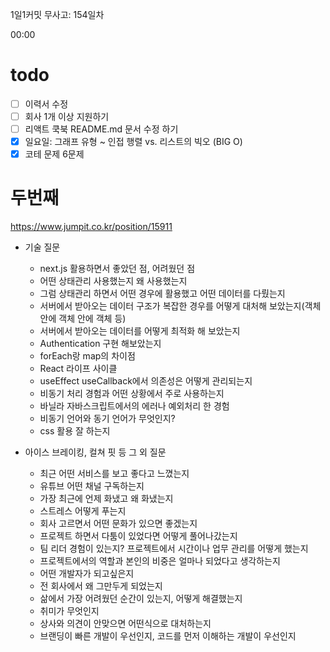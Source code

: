1일1커밋 무사고: 154일차

00:00

# todo

- [ ] 이력서 수정
- [ ] 회사 1개 이상 지원하기
- [ ] 리액트 쿡북 README.md 문서 수정 하기
- [x] 일요일: 그래프 유형 ~ 인접 행렬 vs. 리스트의 빅오 (BIG O)
- [x] 코테 문제 6문제

# 두번째

https://www.jumpit.co.kr/position/15911

- 기술 질문
  - next.js 활용하면서 좋았던 점, 어려웠던 점
  - 어떤 상태관리 사용했는지 왜 사용했는지
  - 그럼 상태관리 하면서 어떤 경우에 활용했고 어떤 데이터를 다뤘는지
  - 서버에서 받아오는 데이터 구조가 복잡한 경우를 어떻게 대처해 보았는지(객체 안에 객체 안에 객체 등)
  -  서버에서 받아오는 데이터를 어떻게 최적화 해 보았는지
  - Authentication 구현 해보았는지
  - forEach랑 map의 차이점
  - React 라이프 사이클
  - useEffect useCallback에서 의존성은 어떻게 관리되는지
  - 비동기 처리 경험과 어떤 상황에서 주로 사용하는지
  - 바닐라 자바스크립트에서의 에러나 예외처리 한 경험
  - 비동기 언어와 동기 언어가 무엇인지?
  - css 활용 잘 하는지

- 아이스 브레이킹, 컬쳐 핏 등 그 외 질문
  - 최근 어떤 서비스를 보고 좋다고 느꼈는지
  - 유튜브 어떤 채널 구독하는지
  - 가장 최근에 언제 화냈고 왜 화냈는지
  - 스트레스 어떻게 푸는지
  - 회사 고르면서 어떤 문화가 있으면 좋겠는지
  - 프로젝트 하면서 다툼이 있었다면 어떻게 풀어나갔는지
  - 팀 리더 경험이 있는지? 프로젝트에서 시간이나 업무 관리를 어떻게 했는지
  - 프로젝트에서의 역할과 본인의 비중은 얼마나 되었다고 생각하는지
  - 어떤 개발자가 되고싶은지
  - 전 회사에서 왜 그만두게 되었는지
  - 삶에서 가장 어려웠던 순간이 있는지, 어떻게 해결했는지
  - 취미가 무엇인지
  - 상사와 의견이 안맞으면 어떤식으로 대처하는지
  - 브랜딩이 빠른 개발이 우선인지, 코드를 먼저 이해하는 개발이 우선인지

